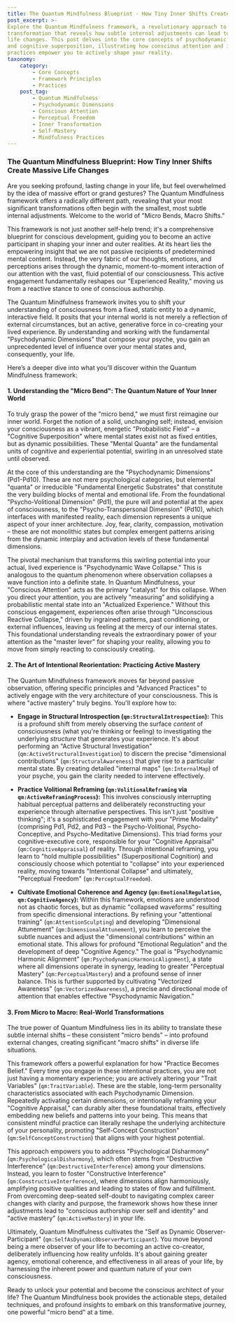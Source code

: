 ```yaml
---
title: The Quantum Mindfulness Blueprint - How Tiny Inner Shifts Create Massive Life Changes
post_excerpt: >-
Explore the Quantum Mindfulness framework, a revolutionary approach to personal
transformation that reveals how subtle internal adjustments can lead to profound
life changes. This post delves into the core concepts of psychodynamic dimensions
and cognitive superposition, illustrating how conscious attention and intentional
practices empower you to actively shape your reality.
taxonomy:
    category:
        - Core Concepts
        - Framework Principles
        - Practices
    post_tag:
        - Quantum Mindfulness
        - Psychodynamic Dimensions
        - Conscious Attention
        - Perceptual Freedom
        - Inner Transformation
        - Self-Mastery
        - Mindfulness Practices
---
```

### The Quantum Mindfulness Blueprint: How Tiny Inner Shifts Create Massive Life Changes

Are you seeking profound, lasting change in your life, but feel overwhelmed by the idea of massive effort or grand gestures? The Quantum Mindfulness framework offers a radically different path, revealing that your most significant transformations often begin with the smallest, most subtle internal adjustments. Welcome to the world of "Micro Bends, Macro Shifts."

This framework is not just another self-help trend; it's a comprehensive blueprint for conscious development, guiding you to become an active participant in shaping your inner and outer realities. At its heart lies the empowering insight that we are not passive recipients of predetermined mental content. Instead, the very fabric of our thoughts, emotions, and perceptions arises through the dynamic, moment-to-moment interaction of our attention with the vast, fluid potential of our consciousness. This active engagement fundamentally reshapes our "Experienced Reality," moving us from a reactive stance to one of conscious authorship.

The Quantum Mindfulness framework invites you to shift your understanding of consciousness from a fixed, static entity to a dynamic, interactive field. It posits that your internal world is not merely a reflection of external circumstances, but an active, generative force in co-creating your lived experience. By understanding and working with the fundamental "Psychodynamic Dimensions" that compose your psyche, you gain an unprecedented level of influence over your mental states and, consequently, your life.

Here’s a deeper dive into what you'll discover within the Quantum Mindfulness framework:

#### 1. Understanding the "Micro Bend": The Quantum Nature of Your Inner World

To truly grasp the power of the "micro bend," we must first reimagine our inner world. Forget the notion of a solid, unchanging self; instead, envision your consciousness as a vibrant, energetic "Probabilistic Field" – a "Cognitive Superposition" where mental states exist not as fixed entities, but as dynamic possibilities. These "Mental Quanta" are the fundamental units of cognitive and experiential potential, swirling in an unresolved state until observed.

At the core of this understanding are the "Psychodynamic Dimensions" (Pd1-Pd10). These are not mere psychological categories, but elemental "quanta" or irreducible "Fundamental Energetic Substrates" that constitute the very building blocks of mental and emotional life. From the foundational "Psycho-Volitional Dimension" (Pd1), the pure will and potential at the apex of consciousness, to the "Psycho-Transpersonal Dimension" (Pd10), which interfaces with manifested reality, each dimension represents a unique aspect of your inner architecture. Joy, fear, clarity, compassion, motivation – these are not monolithic states but complex emergent patterns arising from the dynamic interplay and activation levels of these fundamental dimensions.

The pivotal mechanism that transforms this swirling potential into your actual, lived experience is "Psychodynamic Wave Collapse." This is analogous to the quantum phenomenon where observation collapses a wave function into a definite state. In Quantum Mindfulness, your "Conscious Attention" acts as the primary "catalyst" for this collapse. When you direct your attention, you are actively "measuring" and solidifying a probabilistic mental state into an "Actualized Experience." Without this conscious engagement, experiences often arise through "Unconscious Reactive Collapse," driven by ingrained patterns, past conditioning, or external influences, leaving us feeling at the mercy of our internal states. This foundational understanding reveals the extraordinary power of your attention as the "master lever" for shaping your reality, allowing you to move from simply reacting to consciously creating.

#### 2. The Art of Intentional Reorientation: Practicing Active Mastery

The Quantum Mindfulness framework moves far beyond passive observation, offering specific principles and "Advanced Practices" to actively engage with the very architecture of your consciousness. This is where "active mastery" truly begins. You'll explore how to:

*   **Engage in Structural Introspection (`qm:StructuralIntrospection`):** This is a profound shift from merely observing the surface *content* of consciousness (what you're thinking or feeling) to investigating the underlying *structure* that generates your experience. It's about performing an "Active Structural Investigation" (`qm:ActiveStructuralInvestigation`) to discern the precise "dimensional contributions" (`qm:StructuralAwareness`) that give rise to a particular mental state. By creating detailed "internal maps" (`qm:InternalMap`) of your psyche, you gain the clarity needed to intervene effectively.

*   **Practice Volitional Reframing (`qm:VolitionalReframing` via `qm:ActiveReframingProcess`):** This involves consciously interrupting habitual perceptual patterns and deliberately reconstructing your experience through alternative perspectives. This isn't just "positive thinking"; it's a sophisticated engagement with your "Prime Modality" (comprising Pd1, Pd2, and Pd3 – the Psycho-Volitional, Psycho-Conceptive, and Psycho-Meditative Dimensions). This triad forms your cognitive-executive core, responsible for your "Cognitive Appraisal" (`qm:CognitiveAppraisal`) of reality. Through intentional reframing, you learn to "hold multiple possibilities" (Superpositional Cognition) and consciously choose which potential to "collapse" into your experienced reality, moving towards "Intentional Collapse" and ultimately, "Perceptual Freedom" (`qm:PerceptualFreedom`).

*   **Cultivate Emotional Coherence and Agency (`qm:EmotionalRegulation`, `qm:CognitiveAgency`):** Within this framework, emotions are understood not as chaotic forces, but as dynamic "collapsed waveforms" resulting from specific dimensional interactions. By refining your "attentional training" (`qm:AttentionSculpting`) and developing "Dimensional Attunement" (`qm:DimensionalAttunement`), you learn to perceive the subtle nuances and adjust the "dimensional contributions" within an emotional state. This allows for profound "Emotional Regulation" and the development of deep "Cognitive Agency." The goal is "Psychodynamic Harmonic Alignment" (`qm:PsychodynamicHarmonicAlignment`), a state where all dimensions operate in synergy, leading to greater "Perceptual Mastery" (`qm:PerceptualMastery`) and a profound sense of inner balance. This is further supported by cultivating "Vectorized Awareness" (`qm:VectorizedAwareness`), a precise and directional mode of attention that enables effective "Psychodynamic Navigation."

#### 3. From Micro to Macro: Real-World Transformations

The true power of Quantum Mindfulness lies in its ability to translate these subtle internal shifts – these consistent "micro bends" – into profound external changes, creating significant "macro shifts" in diverse life situations.

This framework offers a powerful explanation for how "Practice Becomes Belief." Every time you engage in these intentional practices, you are not just having a momentary experience; you are actively altering your "Trait Variables" (`qm:TraitVariable`). These are the stable, long-term personality characteristics associated with each Psychodynamic Dimension. Repeatedly activating certain dimensions, or intentionally reframing your "Cognitive Appraisal," can durably alter these foundational traits, effectively embedding new beliefs and patterns into your being. This means that consistent mindful practice can literally reshape the underlying architecture of your personality, promoting "Self-Concept Construction" (`qm:SelfConceptConstruction`) that aligns with your highest potential.

This approach empowers you to address "Psychological Disharmony" (`qm:PsychologicalDisharmony`), which often stems from "Destructive Interference" (`qm:DestructiveInterference`) among your dimensions. Instead, you learn to foster "Constructive Interference" (`qm:ConstructiveInterference`), where dimensions align harmoniously, amplifying positive qualities and leading to states of flow and fulfillment. From overcoming deep-seated self-doubt to navigating complex career changes with clarity and purpose, the framework shows how these inner adjustments lead to "conscious authorship over self and identity" and "active mastery" (`qm:ActiveMastery`) in your life.

Ultimately, Quantum Mindfulness cultivates the "Self as Dynamic Observer-Participant" (`qm:SelfAsDynamicObserverParticipant`). You move beyond being a mere observer of your life to becoming an active co-creator, deliberately influencing how reality unfolds. It's about gaining greater agency, emotional coherence, and effectiveness in all areas of your life, by harnessing the inherent power and quantum nature of your own consciousness.

Ready to unlock your potential and become the conscious architect of your life? The Quantum Mindfulness book provides the actionable steps, detailed techniques, and profound insights to embark on this transformative journey, one powerful "micro bend" at a time.